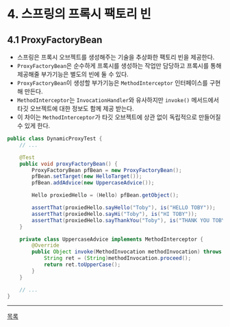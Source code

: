 # 4. 스프링의 프록시 팩토리 빈

## 4.1 ProxyFactoryBean

- 스프링은 프록시 오브젝트를 생성해주는 기술을 추상화한 팩토리 빈을 제공한다.
- `ProxyFactoryBean`은 순수하게 프록시를 생성하는 작업만 담당하고 프록시를 통해 제공해줄 부가기능은 별도의 빈에 둘 수 있다.
- `ProxyFactoryBean`이 생성할 부가기능은 `MethodInterceptor` 인터페이스를 구현해 만든다.
- `MethodInterceptor`는 `InvocationHandler`와 유사하지만 `invoke()` 메서드에서 타깃 오브젝트에 대한 정보도 함께 제공 받는다.
- 이 차이는 `MethodInterceptor`가 타깃 오브젝트에 상관 없이 독립적으로 만들어질 수 있게 한다.

```java
public class DynamicProxyTest {
    // ...

    @Test
    public void proxyFactoryBean() {
        ProxyFactoryBean pfBean = new ProxyFactoryBean();
        pfBean.setTarget(new HelloTarget());
        pfBean.addAdvice(new UppercaseAdvice());

        Hello proxiedHello = (Hello) pfBean.getObject();

        assertThat(proxiedHello.sayHello("Toby"), is("HELLO TOBY"));
        assertThat(proxiedHello.sayHi("Toby"), is("HI TOBY"));
        assertThat(proxiedHello.sayThankYou("Toby"), is("THANK YOU TOBY"));
    }

    private class UppercaseAdvice implements MethodInterceptor {
        @Override
        public Object invoke(MethodInvocation methodInvocation) throws Throwable {
            String ret = (String)methodInvocation.proceed();
            return ret.toUpperCase();
        }
    }

    // ...
}
```

---
[목록](./index.md)
